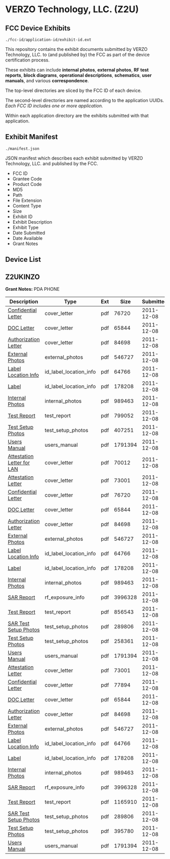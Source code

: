 # VERZO Technology, LLC. (Z2U)
## FCC Device Exhibits

```
./fcc-id/application-id/exhibit-id.ext
```

This repository contains the exhibit documents submitted by VERZO Technology, LLC. to (and published by) the FCC as part of the device certification process.

These exhibits can include **internal photos**, **external photos**, **RF test reports**, **block diagrams**, **operational descriptions**, **schematics**, **user manuals**, and various **correspondence**.

The top-level directories are sliced by the FCC ID of each device.

The second-level directories are named according to the application UUIDs. *Each FCC ID includes one or more application.*

Within each application directory are the exhibits submitted with that application. 

## Exhibit Manifest

```
./manifest.json
```

JSON manifest which describes each exhibit submitted by VERZO Technology, LLC. and published by the FCC.

- FCC ID
- Grantee Code
- Product Code
- MD5
- Path
- File Extension
- Content Type
- Size
- Exhibit ID
- Exhibit Description
- Exhibit Type
- Date Submitted
- Date Available
- Grant Notes

## Device List
## Z2UKINZO
**Grant Notes:** PDA PHONE

| Description | Type | Ext | Size | Submitted | Available |
| ----------- | ---- | --- | ---- | --------- | --------- |
| [Confidential Letter](Z2UKINZO/0b780b84e7180dc0bb5b291bf608f00c/1598483.pdf) | cover_letter | pdf | 76720 | 2011-12-08 | 2011-12-08 |
| [DOC Letter](Z2UKINZO/0b780b84e7180dc0bb5b291bf608f00c/1598467.pdf) | cover_letter | pdf | 65844 | 2011-12-08 | 2011-12-08 |
| [Authorization Letter](Z2UKINZO/0b780b84e7180dc0bb5b291bf608f00c/1598468.pdf) | cover_letter | pdf | 84698 | 2011-12-08 | 2011-12-08 |
| [External Photos](Z2UKINZO/0b780b84e7180dc0bb5b291bf608f00c/1598469.pdf) | external_photos | pdf | 546727 | 2011-12-08 | 2011-12-08 |
| [Label Location Info](Z2UKINZO/0b780b84e7180dc0bb5b291bf608f00c/1598470.pdf) | id_label_location_info | pdf | 64766 | 2011-12-08 | 2011-12-08 |
| [Label](Z2UKINZO/0b780b84e7180dc0bb5b291bf608f00c/1598471.pdf) | id_label_location_info | pdf | 178208 | 2011-12-08 | 2011-12-08 |
| [Internal Photos](Z2UKINZO/0b780b84e7180dc0bb5b291bf608f00c/1598472.pdf) | internal_photos | pdf | 989463 | 2011-12-08 | 2011-12-08 |
| [Test Report](Z2UKINZO/0b780b84e7180dc0bb5b291bf608f00c/1598522.pdf) | test_report | pdf | 799052 | 2011-12-08 | 2011-12-08 |
| [Test Setup Photos](Z2UKINZO/0b780b84e7180dc0bb5b291bf608f00c/1598523.pdf) | test_setup_photos | pdf | 407251 | 2011-12-08 | 2011-12-08 |
| [Users Manual](Z2UKINZO/0b780b84e7180dc0bb5b291bf608f00c/1598490.pdf) | users_manual | pdf | 1791394 | 2011-12-08 | 2011-12-08 |
| [Attestation Letter for LAN](Z2UKINZO/73816c7230ce181777ebe6f0d8533744/1598481.pdf) | cover_letter | pdf | 70012 | 2011-12-08 | 2011-12-08 |
| [Attestation Letter](Z2UKINZO/73816c7230ce181777ebe6f0d8533744/1598465.pdf) | cover_letter | pdf | 73001 | 2011-12-08 | 2011-12-08 |
| [Confidential Letter](Z2UKINZO/73816c7230ce181777ebe6f0d8533744/1598483.pdf) | cover_letter | pdf | 76720 | 2011-12-08 | 2011-12-08 |
| [DOC Letter](Z2UKINZO/73816c7230ce181777ebe6f0d8533744/1598467.pdf) | cover_letter | pdf | 65844 | 2011-12-08 | 2011-12-08 |
| [Authorization Letter](Z2UKINZO/73816c7230ce181777ebe6f0d8533744/1598468.pdf) | cover_letter | pdf | 84698 | 2011-12-08 | 2011-12-08 |
| [External Photos](Z2UKINZO/73816c7230ce181777ebe6f0d8533744/1598469.pdf) | external_photos | pdf | 546727 | 2011-12-08 | 2011-12-08 |
| [Label Location Info](Z2UKINZO/73816c7230ce181777ebe6f0d8533744/1598470.pdf) | id_label_location_info | pdf | 64766 | 2011-12-08 | 2011-12-08 |
| [Label](Z2UKINZO/73816c7230ce181777ebe6f0d8533744/1598471.pdf) | id_label_location_info | pdf | 178208 | 2011-12-08 | 2011-12-08 |
| [Internal Photos](Z2UKINZO/73816c7230ce181777ebe6f0d8533744/1598472.pdf) | internal_photos | pdf | 989463 | 2011-12-08 | 2011-12-08 |
| [SAR Report](Z2UKINZO/73816c7230ce181777ebe6f0d8533744/1598461.pdf) | rf_exposure_info | pdf | 3996328 | 2011-12-08 | 2011-12-08 |
| [Test Report](Z2UKINZO/73816c7230ce181777ebe6f0d8533744/1598479.pdf) | test_report | pdf | 856543 | 2011-12-08 | 2011-12-08 |
| [SAR Test Setup Photos](Z2UKINZO/73816c7230ce181777ebe6f0d8533744/1598462.pdf) | test_setup_photos | pdf | 289806 | 2011-12-08 | 2011-12-08 |
| [Test Setup Photos](Z2UKINZO/73816c7230ce181777ebe6f0d8533744/1598480.pdf) | test_setup_photos | pdf | 258361 | 2011-12-08 | 2011-12-08 |
| [Users Manual](Z2UKINZO/73816c7230ce181777ebe6f0d8533744/1598490.pdf) | users_manual | pdf | 1791394 | 2011-12-08 | 2011-12-08 |
| [Attestation Letter](Z2UKINZO/44bd7117cc60c566a1cde6416ab9e02e/1598465.pdf) | cover_letter | pdf | 73001 | 2011-12-08 | 2011-12-08 |
| [Confidential Letter](Z2UKINZO/44bd7117cc60c566a1cde6416ab9e02e/1598466.pdf) | cover_letter | pdf | 77894 | 2011-12-08 | 2011-12-08 |
| [DOC Letter](Z2UKINZO/44bd7117cc60c566a1cde6416ab9e02e/1598467.pdf) | cover_letter | pdf | 65844 | 2011-12-08 | 2011-12-08 |
| [Authorization Letter](Z2UKINZO/44bd7117cc60c566a1cde6416ab9e02e/1598468.pdf) | cover_letter | pdf | 84698 | 2011-12-08 | 2011-12-08 |
| [External Photos](Z2UKINZO/44bd7117cc60c566a1cde6416ab9e02e/1598469.pdf) | external_photos | pdf | 546727 | 2011-12-08 | 2011-12-08 |
| [Label Location Info](Z2UKINZO/44bd7117cc60c566a1cde6416ab9e02e/1598470.pdf) | id_label_location_info | pdf | 64766 | 2011-12-08 | 2011-12-08 |
| [Label](Z2UKINZO/44bd7117cc60c566a1cde6416ab9e02e/1598471.pdf) | id_label_location_info | pdf | 178208 | 2011-12-08 | 2011-12-08 |
| [Internal Photos](Z2UKINZO/44bd7117cc60c566a1cde6416ab9e02e/1598472.pdf) | internal_photos | pdf | 989463 | 2011-12-08 | 2011-12-08 |
| [SAR Report](Z2UKINZO/44bd7117cc60c566a1cde6416ab9e02e/1598461.pdf) | rf_exposure_info | pdf | 3996328 | 2011-12-08 | 2011-12-08 |
| [Test Report](Z2UKINZO/44bd7117cc60c566a1cde6416ab9e02e/1598463.pdf) | test_report | pdf | 1165910 | 2011-12-08 | 2011-12-08 |
| [SAR Test Setup Photos](Z2UKINZO/44bd7117cc60c566a1cde6416ab9e02e/1598462.pdf) | test_setup_photos | pdf | 289806 | 2011-12-08 | 2011-12-08 |
| [Test Setup Photos](Z2UKINZO/44bd7117cc60c566a1cde6416ab9e02e/1598464.pdf) | test_setup_photos | pdf | 395780 | 2011-12-08 | 2011-12-08 |
| [Users Manual](Z2UKINZO/44bd7117cc60c566a1cde6416ab9e02e/1598490.pdf) | users_manual | pdf | 1791394 | 2011-12-08 | 2011-12-08 |
